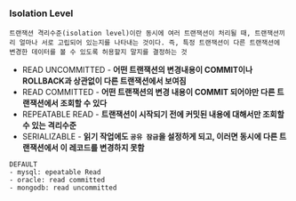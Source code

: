 ### Isolation Level

`트랜잭션 격리수준(isolation level)이란 동시에 여러 트랜잭션이 처리될 때, 트랜잭션끼리 얼마나 서로 고립되어 있는지를 나타내는 것이다.
즉, 특정 트랜잭션이 다른 트랜잭션에 변경한 데이터를 볼 수 있도록 허용할지 말지를 결정하는 것`

- READ UNCOMMITTED - **어떤 트랜잭션의 변경내용이 COMMIT이나 ROLLBACK과 상관없이 다른 트랜잭션에서 보여짐**
- READ COMMITTED - **어떤 트랜잭션의 변경 내용이 COMMIT 되어야만 다른 트랜잭션에서 조회할 수 있다**
- REPEATABLE READ - **트랜잭션이 시작되기 전에 커밋된 내용에 대해서만 조회할 수 있는 격리수준**
- SERIALIZABLE -  **읽기 작업에도 `공유 잠금`을 설정하게 되고, 이러면 동시에 다른 트랜잭션에서 이 레코드를 변경하지 못함**



```
DEFAULT
- mysql: epeatable Read
- oracle: read committed
- mongodb: read uncommitted
```




